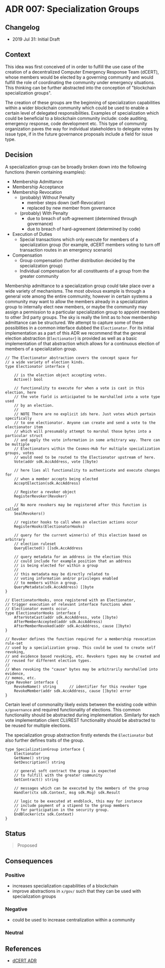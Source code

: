 # ADR 007: Specialization Groups

## Changelog

* 2019 Jul 31: Initial Draft

## Context

This idea was first conceived of in order to fulfill the use case of the
creation of a decentralized Computer Emergency Response Team (dCERT), whose
members would be elected by a governing community and would fulfill the role of
coordinating the community under emergency situations. This thinking
can be further abstracted into the conception of "blockchain specialization
groups".

The creation of these groups are the beginning of specialization capabilities
within a wider blockchain community which could be used to enable a certain
level of delegated responsibilities. Examples of specialization which could be
beneficial to a blockchain community include: code auditing, emergency response,
code development etc. This type of community organization paves the way for
individual stakeholders to delegate votes by issue type, if in the future
governance proposals include a field for issue type.

## Decision

A specialization group can be broadly broken down into the following functions
(herein containing examples):

* Membership Admittance
* Membership Acceptance
* Membership Revocation
    * (probably) Without Penalty
        * member steps down (self-Revocation)
        * replaced by new member from governance
    * (probably) With Penalty
        * due to breach of soft-agreement (determined through governance)
        * due to breach of hard-agreement (determined by code)
* Execution of Duties
    * Special transactions which only execute for members of a specialization
     group (for example, dCERT members voting to turn off transaction routes in
     an emergency scenario)
* Compensation
    * Group compensation (further distribution decided by the specialization group)
    * Individual compensation for all constituents of a group from the
     greater community

Membership admittance to a specialization group could take place over a wide
variety of mechanisms. The most obvious example is through a general vote among
the entire community, however in certain systems a community may want to allow
the members already in a specialization group to internally elect new members,
or maybe the community may assign a permission to a particular specialization
group to appoint members to other 3rd party groups. The sky is really the limit
as to how membership admittance can be structured. We attempt to capture
some of these possiblities in a common interface dubbed the `Electionator`. For
its initial implementation as a part of this ADR we recommend that the general
election abstraction (`Electionator`) is provided as well as a basic
implementation of that abstraction which allows for a continuous election of
members of a specialization group.

``` golang
// The Electionator abstraction covers the concept space for
// a wide variety of election kinds.  
type Electionator interface {

    // is the election object accepting votes.
    Active() bool

    // functionality to execute for when a vote is cast in this election, here
    // the vote field is anticipated to be marshalled into a vote type used
    // by an election.
    //
    // NOTE There are no explicit ids here. Just votes which pertain specifically
    // to one electionator. Anyone can create and send a vote to the electionator item
    // which will presumably attempt to marshal those bytes into a particular struct
    // and apply the vote information in some arbitrary way. There can be multiple
    // Electionators within the Cosmos-Hub for multiple specialization groups, votes
    // would need to be routed to the Electionator upstream of here.
    Vote(addr sdk.AccAddress, vote []byte)

    // here lies all functionality to authenticate and execute changes for
    // when a member accepts being elected
    AcceptElection(sdk.AccAddress)

    // Register a revoker object
    RegisterRevoker(Revoker)

    // No more revokers may be registered after this function is called
    SealRevokers()

    // register hooks to call when an election actions occur
    RegisterHooks(ElectionatorHooks)

    // query for the current winner(s) of this election based on arbitrary
    // election ruleset
    QueryElected() []sdk.AccAddress

    // query metadata for an address in the election this
    // could include for example position that an address
    // is being elected for within a group
    //
    // this metadata may be directly related to
    // voting information and/or privileges enabled
    // to members within a group.
    QueryMetadata(sdk.AccAddress) []byte
}

// ElectionatorHooks, once registered with an Electionator,
// trigger execution of relevant interface functions when
// Electionator events occur.
type ElectionatorHooks interface {
    AfterVoteCast(addr sdk.AccAddress, vote []byte)
    AfterMemberAccepted(addr sdk.AccAddress)
    AfterMemberRevoked(addr sdk.AccAddress, cause []byte)
}

// Revoker defines the function required for a membership revocation rule-set
// used by a specialization group. This could be used to create self revoking,
// and evidence based revoking, etc. Revokers types may be created and
// reused for different election types.
//
// When revoking the "cause" bytes may be arbitrarily marshalled into evidence,
// memos, etc.
type Revoker interface {
    RevokeName() string      // identifier for this revoker type
    RevokeMember(addr sdk.AccAddress, cause []byte) error
}
```

Certain level of commonality likely exists between the existing code within
`x/governance` and required functionality of elections. This common
functionality should be abstracted during implementation. Similarly for each
vote implementation client CLI/REST functionality should be abstracted
to be reused for multiple elections.

The specialization group abstraction firstly extends the `Electionator`
but also further defines traits of the group.

``` golang
type SpecializationGroup interface {
    Electionator
    GetName() string
    GetDescription() string

    // general soft contract the group is expected
    // to fulfill with the greater community
    GetContract() string

    // messages which can be executed by the members of the group
    Handler(ctx sdk.Context, msg sdk.Msg) sdk.Result

    // logic to be executed at endblock, this may for instance
    // include payment of a stipend to the group members
    // for participation in the security group.
    EndBlocker(ctx sdk.Context)
}
```

## Status

> Proposed

## Consequences

### Positive

* increases specialization capabilities of a blockchain
* improve abstractions in `x/gov/` such that they can be used with specialization groups

### Negative

* could be used to increase centralization within a community

### Neutral

## References

* [dCERT ADR](./adr-008-dCERT-group.md)
